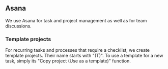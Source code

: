 ## Asana

We use Asana for task and project management as well as for team discussions.

### Template projects

For recurring tasks and processes that require a checklist, we create template projects. Their name starts with "(T)". To use a template for a new task, simply its "Copy project (Use as a template)" function.